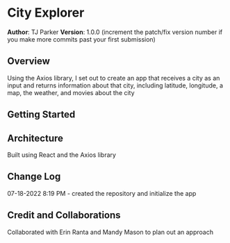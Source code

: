 # City Explorer

**Author**: TJ Parker
**Version**: 1.0.0 (increment the patch/fix version number if you make more commits past your first submission)

## Overview

Using the Axios library, I set out to create an app that receives a city as an input and returns information about that city, including latitude, longitude, a map, the weather, and movies about the city

## Getting Started
<!-- What are the steps that a user must take in order to build this app on their own machine and get it running? -->

## Architecture

Built using React and the Axios library

## Change Log

07-18-2022 8:19 PM - created the repository and initialize the app

## Credit and Collaborations

Collaborated with Erin Ranta and Mandy Mason to plan out an approach
